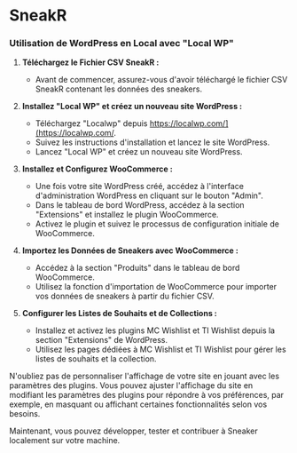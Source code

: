 # SneakR



### Utilisation de WordPress en Local avec "Local WP"

1. **Téléchargez le Fichier CSV SneakR :**
   - Avant de commencer, assurez-vous d'avoir téléchargé le fichier CSV SneakR contenant les données des sneakers.

2. **Installez "Local WP" et créez un nouveau site WordPress :**
   - Téléchargez "Localwp" depuis https://localwp.com/](https://localwp.com/.
   - Suivez les instructions d'installation et lancez le site WordPress.
   - Lancez "Local WP" et créez un nouveau site WordPress.

3. **Installez et Configurez WooCommerce :**
   - Une fois votre site WordPress créé, accédez à l'interface d'administration WordPress en cliquant sur le bouton "Admin".
   - Dans le tableau de bord WordPress, accédez à la section "Extensions" et installez le plugin WooCommerce.
   - Activez le plugin et suivez le processus de configuration initiale de WooCommerce.

4. **Importez les Données de Sneakers avec WooCommerce :**
   - Accédez à la section "Produits" dans le tableau de bord WooCommerce.
   - Utilisez la fonction d'importation de WooCommerce pour importer vos données de sneakers à partir du fichier CSV.

5. **Configurer les Listes de Souhaits et de Collections :**
   - Installez et activez les plugins MC Wishlist et TI Wishlist depuis la section "Extensions" de WordPress.
   - Utilisez les pages dédiées à MC Wishlist et TI Wishlist pour gérer les listes de souhaits et la collection.

N'oubliez pas de personnaliser l'affichage de votre site en jouant avec les paramètres des plugins. Vous pouvez ajuster l'affichage du site en modifiant les paramètres des plugins pour répondre à vos préférences, par exemple, en masquant ou affichant certaines fonctionnalités selon vos besoins.

Maintenant, vous pouvez développer, tester et contribuer à Sneaker localement sur votre machine.




